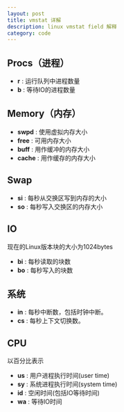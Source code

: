 ```yaml
---
layout: post
title: vmstat 详解
description: linux vmstat field 解释
category: code
---
```


## Procs（进程）

- **r** : 运行队列中进程数量
- **b** : 等待IO的进程数量

## Memory（内存）

- **swpd** : 使用虚拟内存大小
- **free** : 可用内存大小
- **buff** : 用作缓冲的内存大小
- **cache** : 用作缓存的内存大小

## Swap

- **si** : 每秒从交换区写到内存的大小
- **so** : 每秒写入交换区的内存大小

## IO
现在的Linux版本块的大小为1024bytes

- **bi** : 每秒读取的块数
- **bo** : 每秒写入的块数

## 系统

- **in** : 每秒中断数，包括时钟中断。
- **cs** : 每秒上下文切换数。

## CPU
以百分比表示

- **us** : 用户进程执行时间(user time)
- **sy** : 系统进程执行时间(system time)
- **id** : 空闲时间(包括IO等待时间)
- **wa** : 等待IO时间




[-10]:    http://hushi55.github.io/  "-10"
